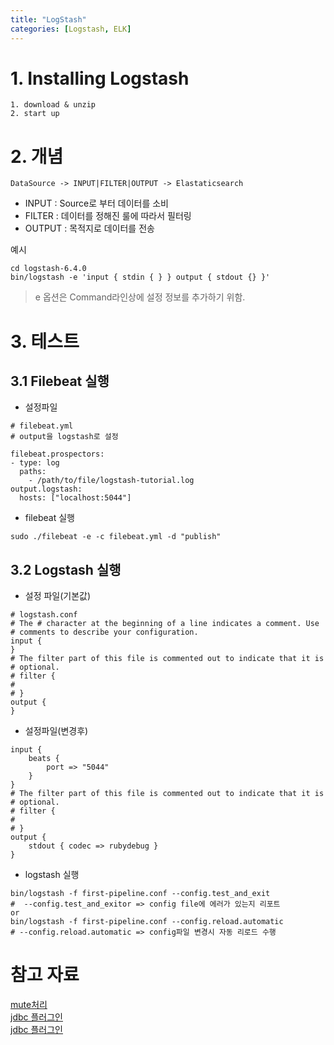 ```yaml
---
title: "LogStash"
categories: [Logstash, ELK]
---
```



# 1. Installing Logstash
```
1. download & unzip 
2. start up 
```

# 2. 개념

``` DataSource -> INPUT|FILTER|OUTPUT -> Elastaticsearch ```

- INPUT 
 : Source로 부터 데이터를 소비
- FILTER 
 : 데이터를 정해진 룰에 따라서 필터링
- OUTPUT 
 : 목적지로 데이터를 전송

예시

```
cd logstash-6.4.0
bin/logstash -e 'input { stdin { } } output { stdout {} }'
```

> e 옵션은 Command라인상에 설정 정보를 추가하기 위함.


# 3. 테스트

## 3.1 Filebeat 실행

- 설정파일

```
# filebeat.yml 
# output을 logstash로 설정 

filebeat.prospectors:
- type: log
  paths:
    - /path/to/file/logstash-tutorial.log 
output.logstash:
  hosts: ["localhost:5044"]
```

- filebeat 실행 

```
sudo ./filebeat -e -c filebeat.yml -d "publish"
```

## 3.2 Logstash 실행 

- 설정 파일(기본값)

```
# logstash.conf
# The # character at the beginning of a line indicates a comment. Use
# comments to describe your configuration.
input {
}
# The filter part of this file is commented out to indicate that it is
# optional.
# filter {
#
# }
output {
}
```

- 설정파일(변경후)

```
input {
    beats {
        port => "5044"
    }
}
# The filter part of this file is commented out to indicate that it is
# optional.
# filter {
#
# }
output {
    stdout { codec => rubydebug }
}
```

- logstash 실행 

```
bin/logstash -f first-pipeline.conf --config.test_and_exit
#  --config.test_and_exitor => config file에 에러가 있는지 리포트
or
bin/logstash -f first-pipeline.conf --config.reload.automatic
# --config.reload.automatic => config파일 변경시 자동 리로드 수행
```
# 참고 자료
[mute처리](https://www.elastic.co/guide/en/logstash/current/plugins-filters-mutate.html "뮤트시키기") <br/>
[jdbc 플러그인](https://discuss.elastic.co/t/jdbc-mssql-server-connection/44324/2 "jdbc플러그인") <br/>
[jdbc 플러그인](https://medium.com/@erangadulshan.14/pushing-relational-data-to-elasticsearch-using-logstash-jdbc-input-plugin-48af81ed1000 "jdbc플러그인가이드")

